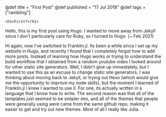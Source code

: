 @def title = "First Post"
@def published = "17 Jul 2018"
@def tags = ["rambling"]

~~~
<h1>First?</h1>
~~~

Hello, this is my first post using Hugo. I wanted to move away from Jekyll since I don't particularly care for Ruby, so I turned to Hugo. (~ Feb 2021)

Hi again, now I've switched to Franklin.jl. Its been a while since I set up my website in Hugo, and recently I found that I completely forgot how to add more posts. Instead of learning how Hugo works or trying to understand the build workflow that I obtained from a random youtube video I looked around for other static site generators. Well, I didn't give up immediately, but I wanted to use this as an excuse to change static site generators. I was thinking about moving back to Jekyll, or trying out Hexo (which would give me the opportunity to improve my node skills), but the moment I learned of Franklin.jl I knew I wanted to use it.
For one, its actually written in a language that I know how to write. The second reason was that all of the templates just seemed to be simpler imo, and all of the themes that people were generally using were came from the same github repo, making it easier to get and try out new themes. Most of all I really like Julia.